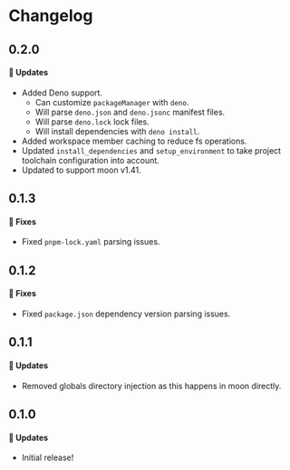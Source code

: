 # Changelog

## 0.2.0

#### 🚀 Updates

- Added Deno support.
  - Can customize `packageManager` with `deno`.
  - Will parse `deno.json` and `deno.jsonc` manifest files.
  - Will parse `deno.lock` lock files.
  - Will install dependencies with `deno install`.
- Added workspace member caching to reduce fs operations.
- Updated `install_dependencies` and `setup_environment` to take project toolchain configuration into account.
- Updated to support moon v1.41.

## 0.1.3

#### 🐞 Fixes

- Fixed `pnpm-lock.yaml` parsing issues.

## 0.1.2

#### 🐞 Fixes

- Fixed `package.json` dependency version parsing issues.

## 0.1.1

#### 🚀 Updates

- Removed globals directory injection as this happens in moon directly.

## 0.1.0

#### 🚀 Updates

- Initial release!
